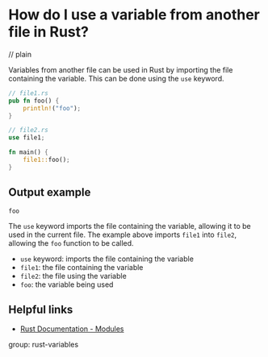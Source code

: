 # How do I use a variable from another file in Rust?
// plain

Variables from another file can be used in Rust by importing the file containing the variable. This can be done using the `use` keyword.

```rust
// file1.rs
pub fn foo() {
    println!("foo");
}

// file2.rs
use file1;

fn main() {
    file1::foo();
}
```

## Output example

```
foo
```

The `use` keyword imports the file containing the variable, allowing it to be used in the current file. The example above imports `file1` into `file2`, allowing the `foo` function to be called.

- `use` keyword: imports the file containing the variable
- `file1`: the file containing the variable
- `file2`: the file using the variable
- `foo`: the variable being used

## Helpful links
- [Rust Documentation - Modules](https://doc.rust-lang.org/book/ch07-02-modules-and-use-to-control-scope-and-privacy.html)

group: rust-variables